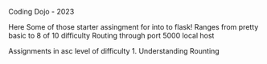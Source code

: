 Coding Dojo - 2023

Here Some of those starter assingment for into to flask!
Ranges from pretty basic to 8 of 10 difficulty 
Routing through port 5000 local host

Assignments in asc level of difficulty
	1. Understanding Rounting


